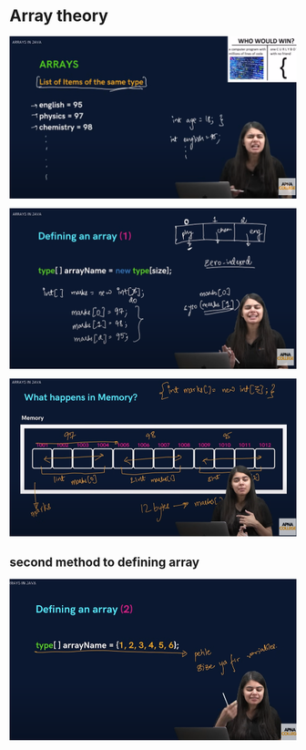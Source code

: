 
# Array theory

![Alt text](image.png)

![Alt text](image-1.png)


![Alt text](image-2.png)


## second method to defining array

![Alt text](image-3.png)


